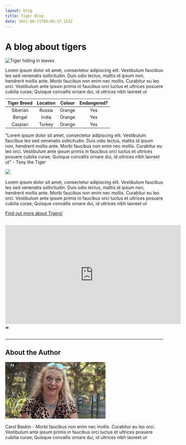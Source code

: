 ```yaml
---
layout: blog
title: Tiger Blog
date: 2021-06-11T09:04:17.153Z
---
```

# A blog about tigers

![Tiger hiding in leaves](https://www.zsl.org/sites/default/files/image/2019-01/Asim%20the%20Sumatran%20tiger%20makes%20his%20debut%20at%20ZSL%20London%20Zoo.jpg)

Lorem ipsum dolor sit amet, consectetur adipiscing elit. Vestibulum faucibus leo sed venenatis sollicitudin. Duis odio lectus, mattis id ipsum non, hendrerit mollis ante. Morbi faucibus non enim nec mollis. Curabitur eu leo orci. Vestibulum ante ipsum primis in faucibus orci luctus et ultrices posuere cubilia curae; Quisque convallis ornare dui, id ultrices nibh laoreet ut

| **Tiger Breed** | **Location** | **Colour** | **Endangered?** |
| :---------------: | :------------: | :----------: | :---------------: |
| Siberian        | Russia       | Orange     | Yes             |
| Bengal          | India        | Orange     | Yes             |
| Caspian         | Turkey       | Orange     | Yes             |

"Lorem ipsum dolor sit amet, consectetur adipiscing elit. Vestibulum faucibus leo sed venenatis sollicitudin. Duis odio lectus, mattis id ipsum non, hendrerit mollis ante. Morbi faucibus non enim nec mollis. Curabitur eu leo orci. Vestibulum ante ipsum primis in faucibus orci luctus et ultrices posuere cubilia curae; Quisque convallis ornare dui, id ultrices nibh laoreet ut" - Tony the Tiger

![](https://i.insider.com/50ca49fdecad04d76b00002d?width=750&format=jpeg&auto=webp)

Lorem ipsum dolor sit amet, consectetur adipiscing elit. Vestibulum faucibus leo sed venenatis sollicitudin. Duis odio lectus, mattis id ipsum non, hendrerit mollis ante. Morbi faucibus non enim nec mollis. Curabitur eu leo orci. Vestibulum ante ipsum primis in faucibus orci luctus et ultrices posuere cubilia curae; Quisque convallis ornare dui, id ultrices nibh laoreet ut



[Find out more about Tigers!](https://www.worldwildlife.org/species/tiger)

## <iframe width="560" height="315" src="https://www.youtube.com/embed/FK3dav4bA4s" title="YouTube video player" frameborder="0" allow="accelerometer; autoplay; clipboard-write; encrypted-media; gyroscope; picture-in-picture" allowfullscreen></iframe>"

- - -

## About the Author

![](/assets/img/uploads/cool-cats-and-kittens.jpeg)

Carol Baskin - Morbi faucibus non enim nec mollis. Curabitur eu leo orci. Vestibulum ante ipsum primis in faucibus orci luctus et ultrices posuere cubilia curae; Quisque convallis ornare dui, id ultrices nibh laoreet ut